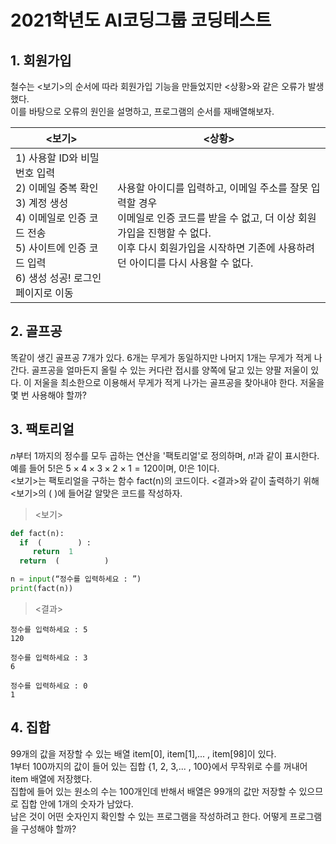 # 2021학년도 AI코딩그룹 코딩테스트
## 1. 회원가입  
철수는 <보기>의 순서에 따라 회원가입 기능을 만들었지만 <상황>와 같은 오류가 발생했다.  
이를 바탕으로 오류의 원인을 설명하고, 프로그램의 순서를 재배열해보자.

|<보기>|<상황>|
|---|---|
| 1) 사용할 ID와 비밀번호 입력<br> 2) 이메일 중복 확인<br> 3) 계정 생성<br> 4) 이메일로 인증 코드 전송<br> 5) 사이트에 인증 코드 입력<br> 6) 생성 성공! 로그인 페이지로 이동 | 사용할 아이디를 입력하고, 이메일 주소를 잘못 입력할 경우<br> 이메일로 인증 코드를 받을 수 없고, 더 이상 회원가입을 진행할 수 없다.<br> 이후 다시 회원가입을 시작하면 기존에 사용하려던 아이디를 다시 사용할 수 없다. |

## 2. 골프공
똑같이 생긴 골프공 7개가 있다. 6개는 무게가 동일하지만 나머지 1개는 무게가 적게 나간다. 골프공을 얼마든지 올릴 수 있는 커다란 접시를 양쪽에 달고 있는 양팔 저울이 있다. 이 저울을 최소한으로 이용해서 무게가 적게 나가는 골프공을 찾아내야 한다. 저울을 몇 번 사용해야 할까?

## 3. 팩토리얼
$n$부터 $1$까지의 정수를 모두 곱하는 연산을 '팩토리얼'로 정의하며, $n!$과 같이 표시한다.<br>
예를 들어 $5!$은 $5 \times 4 \times 3 \times 2 \times 1 = 120$이며, $0!$은 $1$이다.<br>
<보기>는 팩토리얼을 구하는 함수 fact(n)의 코드이다. <결과>와 같이 출력하기 위해 <보기>의 (    )에 들어갈 알맞은 코드를 작성하자.

> <보기>
```py
def fact(n):
  if  (        ) :
     return  1 
  return  (          )

n = input(“정수를 입력하세요 : ”)
print(fact(n))
```
> <결과>
```
정수를 입력하세요 : 5
120
```
```
정수를 입력하세요 : 3
6
```
```
정수를 입력하세요 : 0
1
```

## 4. 집합
99개의 값을 저장할 수 있는 배열 item[0], item[1],$...$ , item[98]이 있다.<br>
1부터 100까지의 값이 들어 있는 집합 {1, 2, 3,$...$ , 100}에서 무작위로 수를 꺼내어 item 배열에 저장했다.<br>
집합에 들어 있는 원소의 수는 100개인데 반해서 배열은 99개의 값만 저장할 수 있으므로 집합 안에 1개의 숫자가 남았다.<br>
남은 것이 어떤 숫자인지 확인할 수 있는 프로그램을 작성하려고 한다. 어떻게 프로그램을 구성해야 할까?<br>

